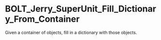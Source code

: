 # BOLT_Jerry_SuperUnit_Fill_Dictionary_From_Container
Given a container of objects, fill in a dictionary with those objects.
